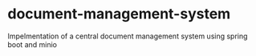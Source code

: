 # document-management-system
Impelmentation of a central document management system using spring boot and minio

